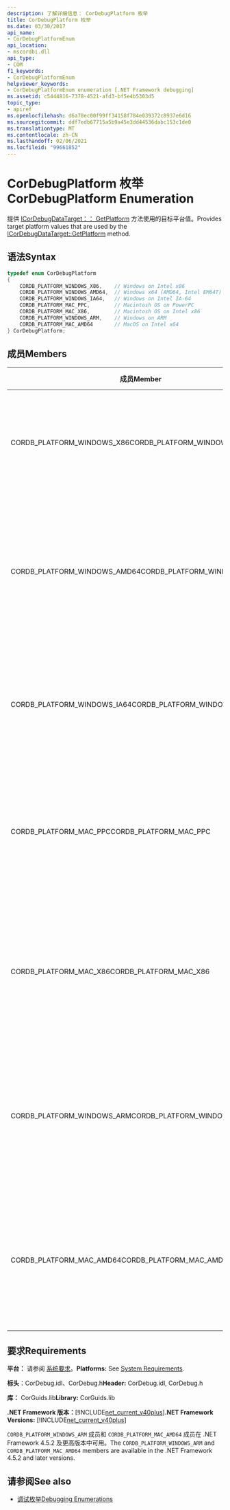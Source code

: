 ```yaml
---
description: 了解详细信息： CorDebugPlatform 枚举
title: CorDebugPlatform 枚举
ms.date: 03/30/2017
api_name:
- CorDebugPlatformEnum
api_location:
- mscordbi.dll
api_type:
- COM
f1_keywords:
- CorDebugPlatformEnum
helpviewer_keywords:
- CorDebugPlatformEnum enumeration [.NET Framework debugging]
ms.assetid: c5444816-7378-4521-afd3-bf5e4b5303d5
topic_type:
- apiref
ms.openlocfilehash: d6a78ec00f99ff34158f784e039372c8937e6d16
ms.sourcegitcommit: ddf7edb67715a5b9a45e3dd44536dabc153c1de0
ms.translationtype: MT
ms.contentlocale: zh-CN
ms.lasthandoff: 02/06/2021
ms.locfileid: "99661852"
---
```

# <a name="cordebugplatform-enumeration"></a><span data-ttu-id="8ba7b-103">CorDebugPlatform 枚举</span><span class="sxs-lookup"><span data-stu-id="8ba7b-103">CorDebugPlatform Enumeration</span></span>

<span data-ttu-id="8ba7b-104">提供 [ICorDebugDataTarget：： GetPlatform](icordebugdatatarget-getplatform-method.md) 方法使用的目标平台值。</span><span class="sxs-lookup"><span data-stu-id="8ba7b-104">Provides target platform values that are used by the [ICorDebugDataTarget::GetPlatform](icordebugdatatarget-getplatform-method.md) method.</span></span>  
  
## <a name="syntax"></a><span data-ttu-id="8ba7b-105">语法</span><span class="sxs-lookup"><span data-stu-id="8ba7b-105">Syntax</span></span>  
  
```cpp  
typedef enum CorDebugPlatform  
{  
    CORDB_PLATFORM_WINDOWS_X86,    // Windows on Intel x86  
    CORDB_PLATFORM_WINDOWS_AMD64,  // Windows x64 (AMD64, Intel EM64T)  
    CORDB_PLATFORM_WINDOWS_IA64,   // Windows on Intel IA-64  
    CORDB_PLATFORM_MAC_PPC,        // Macintosh OS on PowerPC  
    CORDB_PLATFORM_MAC_X86,        // Macintosh OS on Intel x86  
    CORDB_PLATFORM_WINDOWS_ARM,    // Windows on ARM  
    CORDB_PLATFORM_MAC_AMD64       // MacOS on Intel x64  
} CorDebugPlatform;  
```  
  
## <a name="members"></a><span data-ttu-id="8ba7b-106">成员</span><span class="sxs-lookup"><span data-stu-id="8ba7b-106">Members</span></span>  
  
|<span data-ttu-id="8ba7b-107">成员</span><span class="sxs-lookup"><span data-stu-id="8ba7b-107">Member</span></span>|<span data-ttu-id="8ba7b-108">说明</span><span class="sxs-lookup"><span data-stu-id="8ba7b-108">Description</span></span>|  
|------------|-----------------|  
|<span data-ttu-id="8ba7b-109">CORDB_PLATFORM_WINDOWS_X86</span><span class="sxs-lookup"><span data-stu-id="8ba7b-109">CORDB_PLATFORM_WINDOWS_X86</span></span>|<span data-ttu-id="8ba7b-110">目标平台是在 Intel x86 硬件上运行的 Windows。</span><span class="sxs-lookup"><span data-stu-id="8ba7b-110">The target platform is Windows running on Intel x86 hardware.</span></span>|  
|<span data-ttu-id="8ba7b-111">CORDB_PLATFORM_WINDOWS_AMD64</span><span class="sxs-lookup"><span data-stu-id="8ba7b-111">CORDB_PLATFORM_WINDOWS_AMD64</span></span>|<span data-ttu-id="8ba7b-112">目标平台是在 AMD64 或 Intel EM64T 硬件上运行的 64 位 Windows。</span><span class="sxs-lookup"><span data-stu-id="8ba7b-112">The target platform is 64 bit Windows running on AMD64 or Intel EM64T hardware.</span></span>|  
|<span data-ttu-id="8ba7b-113">CORDB_PLATFORM_WINDOWS_IA64</span><span class="sxs-lookup"><span data-stu-id="8ba7b-113">CORDB_PLATFORM_WINDOWS_IA64</span></span>|<span data-ttu-id="8ba7b-114">目标平台是在 Intel IA-64 硬件上运行的 32 位 Windows。</span><span class="sxs-lookup"><span data-stu-id="8ba7b-114">The target platform is 32 bit Windows running on Intel IA-64 hardware.</span></span>|  
|<span data-ttu-id="8ba7b-115">CORDB_PLATFORM_MAC_PPC</span><span class="sxs-lookup"><span data-stu-id="8ba7b-115">CORDB_PLATFORM_MAC_PPC</span></span>|<span data-ttu-id="8ba7b-116">目标平台是在 PowerPC 硬件上运行的 Macintosh 操作系统。</span><span class="sxs-lookup"><span data-stu-id="8ba7b-116">The target platform is the Macintosh operating system running on PowerPC hardware.</span></span>|  
|<span data-ttu-id="8ba7b-117">CORDB_PLATFORM_MAC_X86</span><span class="sxs-lookup"><span data-stu-id="8ba7b-117">CORDB_PLATFORM_MAC_X86</span></span>|<span data-ttu-id="8ba7b-118">目标平台是在 Intel x86 硬件上运行的 Macintosh 操作系统。</span><span class="sxs-lookup"><span data-stu-id="8ba7b-118">The target platform is the Macintosh operating system running on Intel x86 hardware.</span></span>|  
|<span data-ttu-id="8ba7b-119">CORDB_PLATFORM_WINDOWS_ARM</span><span class="sxs-lookup"><span data-stu-id="8ba7b-119">CORDB_PLATFORM_WINDOWS_ARM</span></span>|<span data-ttu-id="8ba7b-120">目标平台是在 Windows ARM 硬件上运行的 Macintosh 操作系统。</span><span class="sxs-lookup"><span data-stu-id="8ba7b-120">The target platform is the Macintosh operating system running on Windows ARM hardware.</span></span>|  
|<span data-ttu-id="8ba7b-121">CORDB_PLATFORM_MAC_AMD64</span><span class="sxs-lookup"><span data-stu-id="8ba7b-121">CORDB_PLATFORM_MAC_AMD64</span></span>|<span data-ttu-id="8ba7b-122">目标平台是在 AMD64 硬件上运行的 Macintosh 操作系统。</span><span class="sxs-lookup"><span data-stu-id="8ba7b-122">The target platform is the Macintosh operating system running on AMD64 hardware.</span></span>|  
  
## <a name="requirements"></a><span data-ttu-id="8ba7b-123">要求</span><span class="sxs-lookup"><span data-stu-id="8ba7b-123">Requirements</span></span>  

 <span data-ttu-id="8ba7b-124">**平台：** 请参阅 [系统要求](../../get-started/system-requirements.md)。</span><span class="sxs-lookup"><span data-stu-id="8ba7b-124">**Platforms:** See [System Requirements](../../get-started/system-requirements.md).</span></span>  
  
 <span data-ttu-id="8ba7b-125">**标头**：CorDebug.idl、CorDebug.h</span><span class="sxs-lookup"><span data-stu-id="8ba7b-125">**Header:** CorDebug.idl, CorDebug.h</span></span>  
  
 <span data-ttu-id="8ba7b-126">**库：** CorGuids.lib</span><span class="sxs-lookup"><span data-stu-id="8ba7b-126">**Library:** CorGuids.lib</span></span>  
  
 <span data-ttu-id="8ba7b-127">**.NET Framework 版本：**[!INCLUDE[net_current_v40plus](../../../../includes/net-current-v40plus-md.md)]</span><span class="sxs-lookup"><span data-stu-id="8ba7b-127">**.NET Framework Versions:** [!INCLUDE[net_current_v40plus](../../../../includes/net-current-v40plus-md.md)]</span></span>  
  
 <span data-ttu-id="8ba7b-128">`CORDB_PLATFORM_WINDOWS_ARM` 成员和 `CORDB_PLATFORM_MAC_AMD64` 成员在 .NET Framework 4.5.2 及更高版本中可用。</span><span class="sxs-lookup"><span data-stu-id="8ba7b-128">The `CORDB_PLATFORM_WINDOWS_ARM` and `CORDB_PLATFORM_MAC_AMD64` members are available in the .NET Framework 4.5.2 and later versions.</span></span>  
  
## <a name="see-also"></a><span data-ttu-id="8ba7b-129">请参阅</span><span class="sxs-lookup"><span data-stu-id="8ba7b-129">See also</span></span>

- [<span data-ttu-id="8ba7b-130">调试枚举</span><span class="sxs-lookup"><span data-stu-id="8ba7b-130">Debugging Enumerations</span></span>](debugging-enumerations.md)
